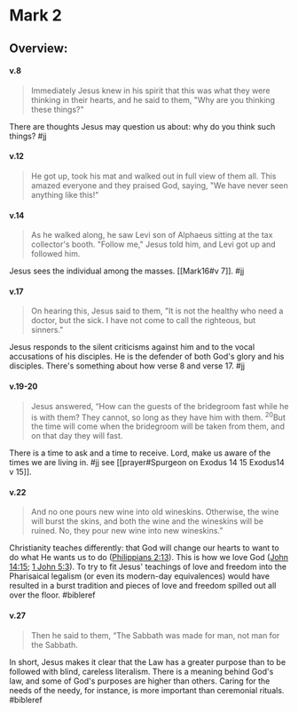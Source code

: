 # Mark 2

## Overview:



#### v.8
>Immediately Jesus knew in his spirit that this was what they were thinking in their hearts, and he said to them, "Why are you thinking these things?"

There are thoughts Jesus may question us about: why do you think such things?
#jj

#### v.12
>He got up, took his mat and walked out in full view of them all. This amazed everyone and they praised God, saying, "We have never seen anything like this!"

#### v.14
>As he walked along, he saw Levi son of Alphaeus sitting at the tax collector's booth. "Follow me," Jesus told him, and Levi got up and followed him.

Jesus sees the individual among the masses. [[Mark16#v 7]].
#jj 

#### v.17
>On hearing this, Jesus said to them, "It is not the healthy who need a doctor, but the sick. I have not come to call the righteous, but sinners."

Jesus responds to the silent criticisms against him and to the vocal accusations of his disciples. He is the defender of both God's glory and his disciples. There's something about how verse 8 and verse 17.
#jj

#### v.19-20
>Jesus answered, “How can the guests of the bridegroom fast while he is with them? They cannot, so long as they have him with them. <sup>20</sup>But the time will come when the bridegroom will be taken from them, and on that day they will fast.

There is a time to ask and a time to receive. Lord, make us aware of the times we are living in.
#jj see [[prayer#Spurgeon on Exodus 14 15 Exodus14 v 15]].

#### v.22
>And no one pours new wine into old wineskins. Otherwise, the wine will burst the skins, and both the wine and the wineskins will be ruined. No, they pour new wine into new wineskins.”

Christianity teaches differently: that God will change our hearts to want to do what He wants us to do ([Philippians 2:13](Philippians2#v.13)). This is how we love God ([John 14:15](John14#v.15); [1 John 5:3](1John5#v.3)). To try to fit Jesus' teachings of love and freedom into the Pharisaical legalism (or even its modern-day equivalences) would have resulted in a burst tradition and pieces of love and freedom spilled out all over the floor.
#bibleref 

#### v.27
>Then he said to them, “The Sabbath was made for man, not man for the Sabbath.

In short, Jesus makes it clear that the Law has a greater purpose than to be followed with blind, careless literalism. There is a meaning behind God's law, and some of God's purposes are higher than others. Caring for the needs of the needy, for instance, is more important than ceremonial rituals.
#bibleref 

